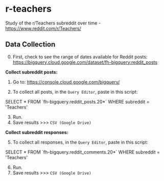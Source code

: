 # r-teachers
Study of the r/Teachers subreddit over time - https://www.reddit.com/r/Teachers/



## Data Collection

0. First, check to see the range of dates available for Reddit posts: https://bigquery.cloud.google.com/dataset/fh-bigquery:reddit_posts

**Collect subreddit posts:**

1. Go to: https://console.cloud.google.com/bigquery/

2. To collect all posts, in the `Query Editor`, paste in this script:

SELECT * FROM \`fh-bigquery.reddit_posts.20*\` WHERE subreddit = 'Teachers'

3.  Run.
4. Save results >>> `CSV (Google Drive)`

**Collect subreddit responses:**

5. To collect all responses, in the `Query Editor`, paste in this script:

SELECT * FROM \`fh-bigquery.reddit_comments.20*\` WHERE subreddit = 'Teachers'

6. Run.
7. Save results >>> `CSV (Google Drive)`
